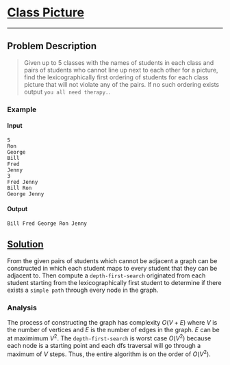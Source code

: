 [_metadata_:tags]:- "Kattis Graph dfs"

# [Class Picture](https://open.kattis.com/problems/classpicture)

---

## Problem Description
> Given up to 5 classes with the names of students in each class and pairs of students who cannot line up next to each other for a picture, find the lexicographically first ordering of students for each class picture that will not violate any of the pairs. If no such ordering exists output `you all need therapy.`.

### Example
#### Input
```
5
Ron
George
Bill
Fred
Jenny
3
Fred Jenny
Bill Ron
George Jenny
```
#### Output
```
Bill Fred George Ron Jenny
```

## [Solution](./solutions/class_picture.cpp)
From the given pairs of students which cannot be adjacent a graph can be constructed in which each student maps to every student that they can be adjacent to. Then compute a `depth-first-search` originated from each student starting from the lexicographically first student to determine if there exists a `simple path` through every node in the graph.

### Analysis
The process of constructing the graph has complexity $O(V+E)$ where $V$ is the number of vertices and $E$ is the number of edges in the graph. $E$ can be at maximimum $V^2$. The `depth-first-search` is worst case $O(V^2)$ because each node is a starting point and each dfs traversal will go through a maximum of $V$ steps. Thus, the entire algorithm is on the order of $O(V^2)$.
